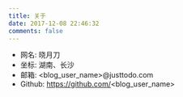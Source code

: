```yaml
---
title: 关于
date: 2017-12-08 22:46:32
comments: false
---
```


* 网名:    晓月刀
* 坐标: 	  湖南、长沙
* 邮箱:    <blog_user_name>@justtodo.com
* Github: https://github.com/<blog_user_name>
